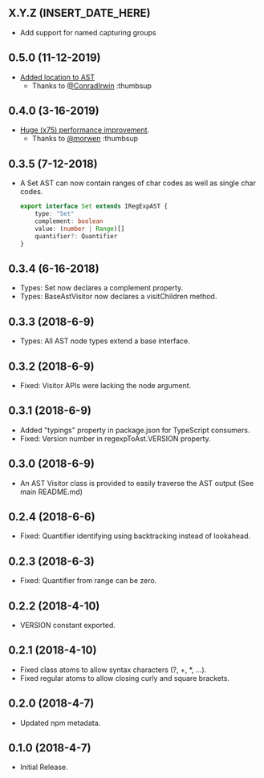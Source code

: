 ## X.Y.Z (INSERT_DATE_HERE)

- Add support for named capturing groups

## 0.5.0 (11-12-2019)

-   [Added location to AST](https://github.com/bd82/regexp-to-ast/pull/28)
    -   Thanks to [@ConradIrwin](https://github.com/ConradIrwin) :thumbsup

## 0.4.0 (3-16-2019)

-   [Huge (x75) performance improvement](https://github.com/bd82/regexp-to-ast/pull/18).
    -   Thanks to [@morwen](https://github.com/morwen) :thumbsup

## 0.3.5 (7-12-2018)

-   A Set AST can now contain ranges of char codes as well as single char codes.
    ```typescript
    export interface Set extends IRegExpAST {
        type: "Set"
        complement: boolean
        value: (number | Range)[]
        quantifier?: Quantifier
    }
    ```

## 0.3.4 (6-16-2018)

-   Types: Set now declares a complement property.
-   Types: BaseAstVisitor now declares a visitChildren method.

## 0.3.3 (2018-6-9)

-   Types: All AST node types extend a base interface.

## 0.3.2 (2018-6-9)

-   Fixed: Visitor APIs were lacking the node argument.

## 0.3.1 (2018-6-9)

-   Added "typings" property in package.json for TypeScript consumers.
-   Fixed: Version number in regexpToAst.VERSION property.

## 0.3.0 (2018-6-9)

-   An AST Visitor class is provided to easily traverse the AST output (See main README.md)

## 0.2.4 (2018-6-6)

-   Fixed: Quantifier identifying using backtracking instead of lookahead.

## 0.2.3 (2018-6-3)

-   Fixed: Quantifier from range can be zero.

## 0.2.2 (2018-4-10)

-   VERSION constant exported.

## 0.2.1 (2018-4-10)

-   Fixed class atoms to allow syntax characters (?, +, \*, ...).
-   Fixed regular atoms to allow closing curly and square brackets.

## 0.2.0 (2018-4-7)

-   Updated npm metadata.

## 0.1.0 (2018-4-7)

-   Initial Release.
